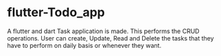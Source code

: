 # flutter-Todo_app
A flutter and dart Task application is made. This performs the CRUD operations. User can create, Update, Read and Delete the tasks that they have to perform on daily basis or whenever they want.
